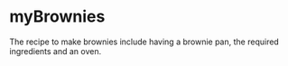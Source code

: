 # myBrownies
The recipe to make brownies include having a brownie pan, the required ingredients and an oven.